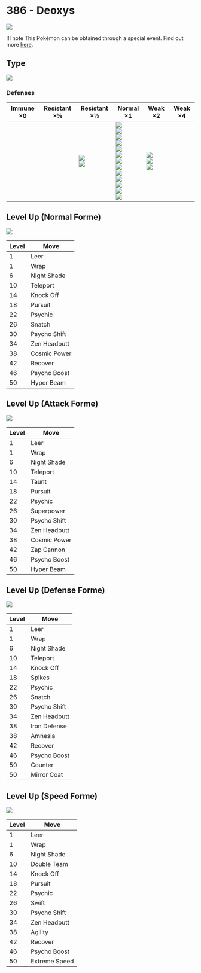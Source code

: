 # 386 - Deoxys
![][386]

!!! note
    This Pokémon can be obtained through a special event. Find out more [here](../../special_events/#deoxys).

## Type

![][psychic]

### Defenses

Immune ×0 | Resistant ×¼ | Resistant ×½                      | Normal ×1                                                                                                                                                                                  | Weak ×2                                 | Weak ×4
---       | ---          | ---                               | ---                                                                                                                                                                                        | ---                                     | ---
&nbsp;    | &nbsp;       | ![][fighting]<br>![][psychic]<br> | ![][normal]<br>![][flying]<br>![][poison]<br>![][ground]<br>![][rock]<br>![][steel]<br>![][fire]<br>![][water]<br>![][grass]<br>![][electric]<br>![][ice]<br>![][dragon]<br>![][fairy]<br> | ![][bug]<br>![][ghost]<br>![][dark]<br> | &nbsp;

## Level Up (Normal Forme)
![][386-normal]

Level | Move
---   | ---
1     | Leer
1     | Wrap
6     | Night Shade
10    | Teleport
14    | Knock Off
18    | Pursuit
22    | Psychic
26    | Snatch
30    | Psycho Shift
34    | Zen Headbutt
38    | Cosmic Power
42    | Recover
46    | Psycho Boost
50    | Hyper Beam

## Level Up (Attack Forme)
![][386-attack]

Level | Move
---   | ---
1     | Leer
1     | Wrap
6     | Night Shade
10    | Teleport
14    | Taunt
18    | Pursuit
22    | Psychic
26    | Superpower
30    | Psycho Shift
34    | Zen Headbutt
38    | Cosmic Power
42    | Zap Cannon
46    | Psycho Boost
50    | Hyper Beam

## Level Up (Defense Forme)
![][386-defense]

Level | Move
---   | ---
1     | Leer
1     | Wrap
6     | Night Shade
10    | Teleport
14    | Knock Off
18    | Spikes
22    | Psychic
26    | Snatch
30    | Psycho Shift
34    | Zen Headbutt
38    | Iron Defense
38    | Amnesia
42    | Recover
46    | Psycho Boost
50    | Counter
50    | Mirror Coat

## Level Up (Speed Forme)
![][386-speed]

Level | Move
---   | ---
1     | Leer
1     | Wrap
6     | Night Shade
10    | Double Team
14    | Knock Off
18    | Pursuit
22    | Psychic
26    | Swift
30    | Psycho Shift
34    | Zen Headbutt
38    | Agility
42    | Recover
46    | Psycho Boost
50    | Extreme Speed

[386-attack]: ../img/pokemon/386-attack.png
[386-defense]: ../img/pokemon/386-defense.png
[386-normal]: ../img/pokemon/386-normal.png
[386-speed]: ../img/pokemon/386-speed.png
[386]: ../img/pokemon/386.png
[normal]: ../img/types/normal.png
[fire]: ../img/types/fire.png
[fighting]: ../img/types/fighting.png
[water]: ../img/types/water.png
[flying]: ../img/types/flying.png
[grass]: ../img/types/grass.png
[poison]: ../img/types/poison.png
[electric]: ../img/types/electric.png
[ground]: ../img/types/ground.png
[psychic]: ../img/types/psychic.png
[rock]: ../img/types/rock.png
[ice]: ../img/types/ice.png
[bug]: ../img/types/bug.png
[dragon]: ../img/types/dragon.png
[ghost]: ../img/types/ghost.png
[dark]: ../img/types/dark.png
[steel]: ../img/types/steel.png
[fairy]: ../img/types/fairy.png
